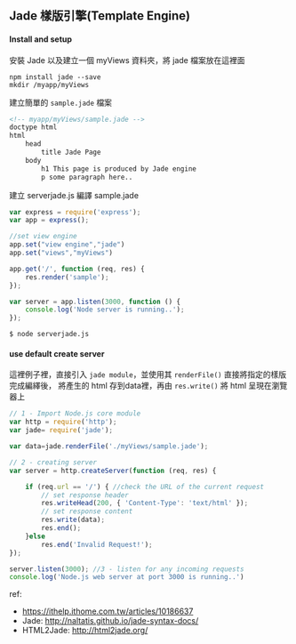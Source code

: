 ## Jade 樣版引擎(Template Engine)
#### Install and setup
安裝 Jade 以及建立一個 myViews 資料夾，將 jade 檔案放在這裡面
```
npm install jade --save
mkdir /myapp/myViews
```
建立簡單的 `sample.jade` 檔案
```html
<!-- myapp/myViews/sample.jade -->
doctype html
html
    head
        title Jade Page
    body
        h1 This page is produced by Jade engine
        p some paragraph here..
```
建立 serverjade.js 編譯 sample.jade
```js
var express = require('express');
var app = express();

//set view engine
app.set("view engine","jade")
app.set("views","myViews")

app.get('/', function (req, res) {
    res.render('sample');
});

var server = app.listen(3000, function () {
    console.log('Node server is running..');
});

```
```
$ node serverjade.js
```

#### use default create server
這裡例子裡，直接引入 `jade module`，並使用其 `renderFile()` 直接將指定的樣版完成編繹後，
將產生的 html 存到data裡，再由 `res.write()` 將 html 呈現在瀏覽器上

```js
// 1 - Import Node.js core module
var http = require('http');
var jade= require('jade');

var data=jade.renderFile('./myViews/sample.jade');

// 2 - creating server
var server = http.createServer(function (req, res) {   

    if (req.url == '/') { //check the URL of the current request
        // set response header
        res.writeHead(200, { 'Content-Type': 'text/html' });
        // set response content
        res.write(data);
        res.end();
    }else
        res.end('Invalid Request!');
});

server.listen(3000); //3 - listen for any incoming requests
console.log('Node.js web server at port 3000 is running..')
```


ref:
- https://ithelp.ithome.com.tw/articles/10186637
- Jade: http://naltatis.github.io/jade-syntax-docs/
- HTML2Jade: http://html2jade.org/  
